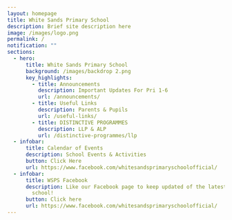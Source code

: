 ```yaml
---
layout: homepage
title: White Sands Primary School
description: Brief site description here
image: /images/logo.png
permalink: /
notification: ""
sections:
  - hero:
      title: White Sands Primary School
      background: /images/backdrop 2.png
      key_highlights:
        - title: Announcements
          description: Important Updates For Pri 1-6
          url: /announcements/
        - title: Useful Links
          description: Parents & Pupils
          url: /useful-links/
        - title: DISTINCTIVE PROGRAMMES
          description: LLP & ALP
          url: /distinctive-programmes/llp
  - infobar:
      title: Calendar of Events
      description: School Events & Activities
      button: Click Here
      url: https://www.facebook.com/whitesandsprimaryschoolofficial/
  - infobar:
      title: WSPS Facebook
      description: Like our Facebook page to keep updated of the latest happenings in
        school!
      button: Click here
      url: https://www.facebook.com/whitesandsprimaryschoolofficial/
---
```

